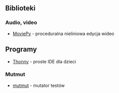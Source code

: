 ## Biblioteki

### Audio, video
* [MoviePy](https://zulko.github.io/moviepy/) - proceduralna nieliniowa edycja wideo

## Programy

* [Thonny](https://thonny.org/) - proste IDE dla dzieci

### Mutmut

* [mutmut](https://pypi.org/project/mutmut/) - mutator testów